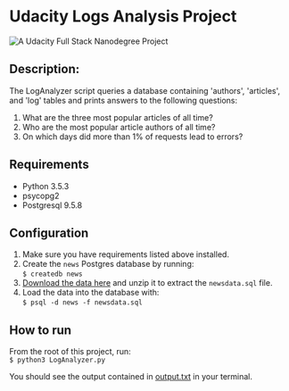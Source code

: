 # Udacity Logs Analysis Project
![A Udacity Full Stack Nanodegree Project](https://img.shields.io/badge/Udacity-Full%20Stack%20Nanodegree-lightgrey.svg)

## Description:
The LogAnalyzer script queries a database containing 'authors', 'articles', and 'log' tables and prints answers to the following questions:
1. What are the three most popular articles of all time?
2. Who are the most popular article authors of all time?
3. On which days did more than 1% of requests lead to errors?

## Requirements
* Python 3.5.3
* psycopg2
* Postgresql 9.5.8

## Configuration
1. Make sure you have requirements listed above installed.
2. Create the `news` Postgres database by running:   
`$ createdb news`
3. [Download the data here](https://d17h27t6h515a5.cloudfront.net/topher/2016/August/57b5f748_newsdata/newsdata.zip) and unzip it to extract the `newsdata.sql` file.
4. Load the data into the database with:  
`$ psql -d news -f newsdata.sql`

## How to run

From the root of this project, run:  
`$ python3 LogAnalyzer.py`

You should see the output contained in [output.txt](./output.txt) in your terminal.